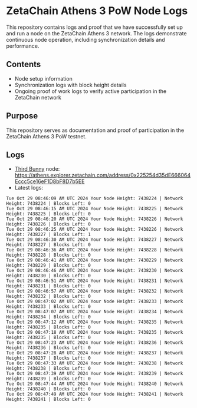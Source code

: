 # ZetaChain Athens 3 PoW Node Logs
This repository contains logs and proof that we have successfully set up and run a node on the ZetaChain Athens 3 network. The logs demonstrate continuous node operation, including synchronization details and performance.

## Contents
- Node setup information
- Synchronization logs with block height details
- Ongoing proof of work logs to verify active participation in the ZetaChain network

## Purpose
This repository serves as documentation and proof of participation in the ZetaChain Athens 3 PoW testnet.

## Logs

- [Third Bunny](https://thirdbunny.xyz/) node: https://athens.explorer.zetachain.com/address/0x225254d35dE666064Eccc5ce16eF1D8bF8D7b5EE
- Latest logs:
```
Tue Oct 29 08:46:09 AM UTC 2024 Your Node Height: 7438224 | Network Height: 7438224 | Blocks Left: 0
Tue Oct 29 08:46:15 AM UTC 2024 Your Node Height: 7438225 | Network Height: 7438225 | Blocks Left: 0
Tue Oct 29 08:46:20 AM UTC 2024 Your Node Height: 7438226 | Network Height: 7438226 | Blocks Left: 0
Tue Oct 29 08:46:25 AM UTC 2024 Your Node Height: 7438226 | Network Height: 7438227 | Blocks Left: 1
Tue Oct 29 08:46:30 AM UTC 2024 Your Node Height: 7438227 | Network Height: 7438227 | Blocks Left: 0
Tue Oct 29 08:46:36 AM UTC 2024 Your Node Height: 7438228 | Network Height: 7438228 | Blocks Left: 0
Tue Oct 29 08:46:41 AM UTC 2024 Your Node Height: 7438229 | Network Height: 7438229 | Blocks Left: 0
Tue Oct 29 08:46:46 AM UTC 2024 Your Node Height: 7438230 | Network Height: 7438230 | Blocks Left: 0
Tue Oct 29 08:46:51 AM UTC 2024 Your Node Height: 7438231 | Network Height: 7438231 | Blocks Left: 0
Tue Oct 29 08:46:57 AM UTC 2024 Your Node Height: 7438232 | Network Height: 7438232 | Blocks Left: 0
Tue Oct 29 08:47:02 AM UTC 2024 Your Node Height: 7438233 | Network Height: 7438233 | Blocks Left: 0
Tue Oct 29 08:47:07 AM UTC 2024 Your Node Height: 7438234 | Network Height: 7438234 | Blocks Left: 0
Tue Oct 29 08:47:12 AM UTC 2024 Your Node Height: 7438235 | Network Height: 7438235 | Blocks Left: 0
Tue Oct 29 08:47:18 AM UTC 2024 Your Node Height: 7438235 | Network Height: 7438235 | Blocks Left: 0
Tue Oct 29 08:47:23 AM UTC 2024 Your Node Height: 7438236 | Network Height: 7438236 | Blocks Left: 0
Tue Oct 29 08:47:28 AM UTC 2024 Your Node Height: 7438237 | Network Height: 7438237 | Blocks Left: 0
Tue Oct 29 08:47:33 AM UTC 2024 Your Node Height: 7438238 | Network Height: 7438238 | Blocks Left: 0
Tue Oct 29 08:47:39 AM UTC 2024 Your Node Height: 7438239 | Network Height: 7438239 | Blocks Left: 0
Tue Oct 29 08:47:44 AM UTC 2024 Your Node Height: 7438240 | Network Height: 7438240 | Blocks Left: 0
Tue Oct 29 08:47:49 AM UTC 2024 Your Node Height: 7438241 | Network Height: 7438241 | Blocks Left: 0
```
